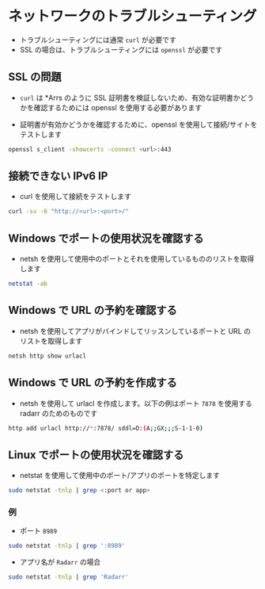 # ネットワークのトラブルシューティング

- トラブルシューティングには通常 `curl` が必要です
- SSL の場合は、トラブルシューティングには `openssl` が必要です

## SSL の問題

- `curl` は \*Arrs のように SSL 証明書を検証しないため、有効な証明書かどうかを確認するためには openssl を使用する必要があります

- 証明書が有効かどうかを確認するために、openssl を使用して接続/サイトをテストします

```bash
openssl s_client -showcerts -connect <url>:443
```

## 接続できない IPv6 IP

- curl を使用して接続をテストします

```bash
curl -sv -6 "http://<url>:<port>/"
```

## Windows でポートの使用状況を確認する

- netsh を使用して使用中のポートとそれを使用しているもののリストを取得します

```bash
netstat -ab
```

## Windows で URL の予約を確認する

- netsh を使用してアプリがバインドしてリッスンしているポートと URL のリストを取得します

```bash
netsh http show urlacl
```

## Windows で URL の予約を作成する

- netsh を使用して urlacl を作成します。以下の例はポート `7878` を使用する radarr のためのものです

```bash
http add urlacl http://*:7878/ sddl=D:(A;;GX;;;S-1-1-0)
```

## Linux でポートの使用状況を確認する

- netstat を使用して使用中のポート/アプリのポートを特定します

```bash
sudo netstat -tnlp | grep <:port or app>
```

### 例

- ポート `8989`

```bash
sudo netstat -tnlp | grep ':8989'
```

- アプリ名が `Radarr` の場合

```bash
sudo netstat -tnlp | grep 'Radarr'
```